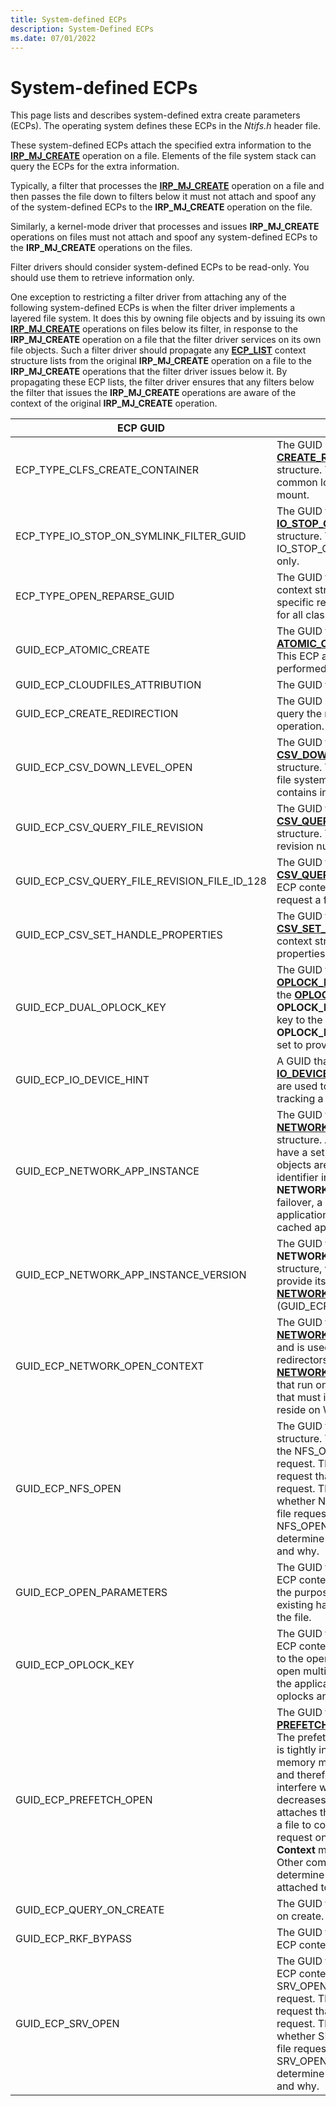 ```yaml
---
title: System-defined ECPs
description: System-Defined ECPs
ms.date: 07/01/2022
---
```


# System-defined ECPs

This page lists and describes system-defined extra create parameters (ECPs). The operating system defines these ECPs in the *Ntifs.h* header file.

These system-defined ECPs attach the specified extra information to the [**IRP_MJ_CREATE**](./irp-mj-create.md) operation on a file. Elements of the file system stack can query the ECPs for the extra information.

Typically, a filter that processes the [**IRP_MJ_CREATE**](./irp-mj-create.md) operation on a file and then passes the file down to filters below it must not attach and spoof any of the system-defined ECPs to the **IRP_MJ_CREATE** operation on the file.

Similarly, a kernel-mode driver that processes and issues **IRP_MJ_CREATE** operations on files must not attach and spoof any system-defined ECPs to the **IRP_MJ_CREATE** operations on the files.

Filter drivers should consider system-defined ECPs to be read-only. You should use them to retrieve information only.

One exception to restricting a filter driver from attaching any of the following system-defined ECPs is when the filter driver implements a layered file system. It does this by owning file objects and by issuing its own [**IRP_MJ_CREATE**](./irp-mj-create.md) operations on files below its filter, in response to the **IRP_MJ_CREATE** operation on a file that the filter driver services on its own file objects. Such a filter driver should propagate any [**ECP_LIST**](introduction-to-extra-create-parameters.md) context structure lists from the original **IRP_MJ_CREATE** operation on a file to the **IRP_MJ_CREATE** operations that the filter driver issues below it. By propagating these ECP lists, the filter driver ensures that any filters below the filter that issues the **IRP_MJ_CREATE** operations are aware of the context of the original **IRP_MJ_CREATE** operation.

| ECP GUID | ECP context structure and meaning |
| -------- | --------------------------------- |
| ECP_TYPE_CLFS_CREATE_CONTAINER | The GUID used to identify the [**CREATE_REDIRECTION_ECP_CONTEXT**](/windows-hardware/drivers/ddi/ntifs/ns-ntifs-create_redirection_ecp_context) ECP context structure. This ECP can be sent to NTFS to insert a new common log file system (CLFS) container during volume mount. |
| ECP_TYPE_IO_STOP_ON_SYMLINK_FILTER_GUID | The GUID that identifies the [**IO_STOP_ON_SYMLINK_FILTER_ECP_v0**](/windows-hardware/drivers/ddi/ntifs/ns-ntifs-_io_stop_on_symlink_filter_ecp_v0) ECP context structure. This ECP restricts the behavior of IO_STOP_ON_SYMLINK to act on specified reparse tags only. |
| ECP_TYPE_OPEN_REPARSE_GUID | The GUID that identifies the [**OPEN_REPARSE_LIST**](/windows-hardware/drivers/ddi/ntifs/ns-ntifs-_open_reparse_list) ECP context structure. This ECP supports callers opening specific reparse points without inhibiting reparse behavior for all classes of reparse points. |
| GUID_ECP_ATOMIC_CREATE | The GUID that identifies the [**ATOMIC_CREATE_ECP_CONTEXT**](/windows-hardware/drivers/ddi/ntifs/ns-ntifs-_atomic_create_ecp_context) ECP context structure. This ECP allow certain supplemental operations to be performed on a file atomically during create. |
| GUID_ECP_CLOUDFILES_ATTRIBUTION | The GUID that identifies the ECP for cloud files attribution. |
| GUID_ECP_CREATE_REDIRECTION | The GUID used to identify the ECP that can be sent to query the redirection state of a file for a specific create operation. |
| GUID_ECP_CSV_DOWN_LEVEL_OPEN | The GUID that identifies the [**CSV_DOWN_LEVEL_OPEN_ECP_CONTEXT**](/windows-hardware/drivers/ddi/ntifs/ns-ntifs-csv_down_level_open_ecp_context) ECP context structure. This ECP is sent by the Cluster Shared Volumes file system (CSVFS) to the Metadata Node (MDS), and contains information about the type of create. |
| GUID_ECP_CSV_QUERY_FILE_REVISION | The GUID that identifies the [**CSV_QUERY_FILE_REVISION_ECP_CONTEXT**](/windows-hardware/drivers/ddi/ntifs/ns-ntifs-csv_query_file_revision_ecp_context) ECP context structure. This ECP can be sent to CSVFS to request a file revision number. |
| GUID_ECP_CSV_QUERY_FILE_REVISION_FILE_ID_128 | The GUID that identifies the [**CSV_QUERY_FILE_REVISION_ECP_CONTEXT_FILE_ID_128**](/windows-hardware/drivers/ddi/ntifs/ns-ntifs-csv_query_file_revision_ecp_context_file_id_128) ECP context structure. This ECP can be sent to CSVFS to request a file revision number. |
| GUID_ECP_CSV_SET_HANDLE_PROPERTIES | The GUID that identifies the [**CSV_SET_HANDLE_PROPERTIES_ECP_CONTEXT**](/windows-hardware/drivers/ddi/ntifs/ns-ntifs-csv_set_handle_properties_ecp_context) ECP context structure. This ECP can be sent to CSVFS to set properties on how it should handle IO arriving on this open. |
| GUID_ECP_DUAL_OPLOCK_KEY  | The GUID that identifies the [**DUAL OPLOCK_KEY_ECP_CONTEXT**](./dual-oplock-key-ecp-context.md) ECP context structure. Like the [**OPLOCK_KEY_ECP_CONTEXT**](./oplock-key-ecp-context.md) structure, **DUAL OPLOCK_KEY_ECP_CONTEXT** is used to attach an oplock key to the open file request. With **DUAL OPLOCK_KEY_ECP_CONTEXT**, a parent key can also be set to provide an oplock for a target file's directory. |
| GUID_ECP_IO_DEVICE_HINT   | A GUID that identifies the [**IO_DEVICE_HINT_ECP_CONTEXT**](/windows-hardware/drivers/ddi/ntifs/ns-ntifs-io_device_hint_ecp_context) structure. Device hints are used to assist name provider minifilter drivers in tracking a reparse target to new device. |
| GUID_ECP_NETWORK_APP_INSTANCE   | The GUID that identifies the [**NETWORK_APP_INSTANCE_ECP_CONTEXT**](/windows-hardware/drivers/ddi/ntifs/ns-ntifs-_network_app_instance_ecp_context) ECP context structure. A client application in a failover cluster might have a set of files opened on a node in the cluster. The file objects are tagged to an application by an instance identifier in the **NETWORK_APP_INSTANCE_ECP_CONTEXT** structure. On failover, a secondary node can validate a client application's access to the opened files with the previously cached application instance identifier. |
| GUID_ECP_NETWORK_APP_INSTANCE_VERSION | The GUID that identifies the **NETWORK_APP_INSTANCE_VERSION_ECP_CONTEXT** structure, which is an ECP context for an application to provide its instance ID. This ECP must accompany a [**NETWORK_APP_INSTANCE_ECP_CONTEXT**](/windows-hardware/drivers/ddi/ntifs/ns-ntifs-_network_app_instance_ecp_context) (GUID_ECP_NETWORK_APP_INSTANCE) to be valid. |
| GUID_ECP_NETWORK_OPEN_CONTEXT   | The GUID that identifies the [**NETWORK_OPEN_ECP_CONTEXT**](/windows-hardware/drivers/ddi/ntifs/ns-ntifs-_network_open_ecp_context) ECP context structure and is used to attach extra information for network redirectors. This GUID also identifies the [**NETWORK_OPEN_ECP_CONTEXT_V0**](/windows-hardware/drivers/ddi/ntifs/ns-ntifs-_network_open_ecp_context_v0) structure for drivers that run on Windows 7 and later versions of Windows and that must interpret network ECP contexts on files that reside on Windows Vista. |
| GUID_ECP_NFS_OPEN   | The GUID that identifies the [**NFS_OPEN_ECP_CONTEXT**](/windows-hardware/drivers/ddi/ntifs/ns-ntifs-_nfs_open_ecp_context) structure. The Network File System (NFS) server attaches the NFS_OPEN_ECP_CONTEXT structure to an open file request. The NFS server uses this GUID on any open file request that the NFS server makes to satisfy a client request. The file-system stack can then determine whether NFS_OPEN_ECP_CONTEXT is attached to the open file request. Based on the information in NFS_OPEN_ECP_CONTEXT the file-system stack can determine the client that requested that the file be opened and why. |
| GUID_ECP_OPEN_PARAMETERS | The GUID that identifies the [**ECP_OPEN_PARAMETERS**](/windows-hardware/drivers/ddi/ntifs/ns-ntifs-_ecp_open_parameters) ECP context structure. This ECP allows a caller to specify the purpose of the file open without interfering with existing handles and/or opportunistic locks (oplocks) on the file. |
| GUID_ECP_OPLOCK_KEY | The GUID that identifies the [**OPLOCK_KEY_ECP_CONTEXT**](./oplock-key-ecp-context.md) ECP context structure and is used to attach an oplock key to the open file request. The oplock key lets an application open multiple handles to the same stream without breaking the application's own oplock. For more information about oplocks and oplock keys, see [Oplock Semantics Overview](oplock-overview.md). |
| GUID_ECP_PREFETCH_OPEN  | The GUID that identifies the [**PREFETCH_OPEN_ECP_CONTEXT**](/windows-hardware/drivers/ddi/ntifs/ns-ntifs-_prefetch_open_ecp_context) ECP context structure. The prefetcher is a component of the operating system that is tightly integrated with the cache manager and the memory manager to make disk accesses more efficient and therefore improve performance. If other components interfere with the prefetcher, system performance decreases and might deadlock. Therefore, the prefetcher attaches the PREFETCH_OPEN_ECP_CONTEXT structure to a file to communicate that the prefetcher performs an open request on the file. This open request is specified by the **Context** member of PREFETCH_OPEN_ECP_CONTEXT. Other components, such as, file system filter drivers, can determine whether PREFETCH_OPEN_ECP_CONTEXT is attached to the file and then take appropriate action. |
| GUID_ECP_QUERY_ON_CREATE | The GUID that identifies the ECP for query file information on create. |
| GUID_ECP_RKF_BYPASS | The GUID that identifies the [**RKF_BYPASS_ECP_CONTEXT**](/windows-hardware/drivers/ddi/ntifs/ns-ntifs-rkf_bypass_ecp_context) ECP context structure. |
| GUID_ECP_SRV_OPEN   | The GUID that identifies the [**SRV_OPEN_ECP_CONTEXT**](/windows-hardware/drivers/ddi/ntifs/ns-ntifs-_srv_open_ecp_context) ECP context structure. A server attaches the SRV_OPEN_ECP_CONTEXT structure to an open file request. The server uses this GUID on any open file request that the server makes to satisfy a conditional client request. The file-system stack can then determine whether SRV_OPEN_ECP_CONTEXT is attached to the open file request. Based on the information in SRV_OPEN_ECP_CONTEXT the file-system stack can determine the client that requested that the file be opened and why. |
